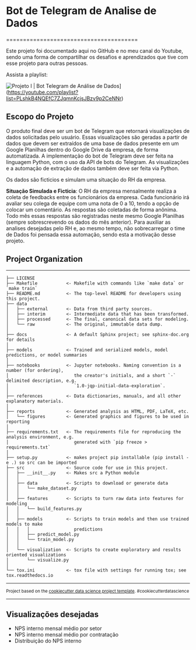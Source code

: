 # Bot de Telegram de Analise de Dados
=======================================

Este projeto foi documentado aqui no GitHub e no meu canal do Youtube, sendo uma forma de compartilhar os desafios e aprendizados que tive com esse projeto para outras pessoas.

Assista a playlist:

![Projeto I | Bot Telegram de Análise de Dados](https://img.youtube.com/IJGGPkNg8ZI/0.jpg)](https://youtube.com/playlist?list=PLshkB4NQEfC7ZJqmnKcjsJBzv9p2CeNNr)

## Escopo do Projeto
O produto final deve ser um bot de Telegram que retornará visualizações de dados solicitadas pelo usuário. Essas visualizações são geradas a partir de dados que devem ser extraídos de uma base de dados presente em um Google Planilhas dentro do Google Drive da empresa, de forma automatizada. A implementação do bot de Telegram deve ser feita na linguagem Python, com o uso da API de bots do Telegram. As visualizações e a automação de extração de dados também deve ser feita via Python.

Os dados são ficticios e simulam uma situação do RH da empresa. 

**Situação Simulada e Ficticia**: O RH da empresa mensalmente realiza a coleta de feedbacks entre os funcionários da empresa. Cada funcionário irá avaliar seu colega de equipe com uma nota de 0 a 10, tendo a opção de colocar um comentário. As respostas são coletadas de forma anônima. Todo mês essas respostas são registradas neste mesmo Google Planilhas (sempre sobrescrevendo os dados do mês anterior). Para auxiliar as analises desejadas pelo RH e, ao mesmo tempo, não sobrecarregar o time de Dados foi pensada essa automação, sendo esta a motivação desse projeto.

## Project Organization
------------

    ├── LICENSE
    ├── Makefile           <- Makefile with commands like `make data` or `make train`
    ├── README.md          <- The top-level README for developers using this project.
    ├── data
    │   ├── external       <- Data from third party sources.
    │   ├── interim        <- Intermediate data that has been transformed.
    │   ├── processed      <- The final, canonical data sets for modeling.
    │   └── raw            <- The original, immutable data dump.
    │
    ├── docs               <- A default Sphinx project; see sphinx-doc.org for details
    │
    ├── models             <- Trained and serialized models, model predictions, or model summaries
    │
    ├── notebooks          <- Jupyter notebooks. Naming convention is a number (for ordering),
    │                         the creator's initials, and a short `-` delimited description, e.g.
    │                         `1.0-jqp-initial-data-exploration`.
    │
    ├── references         <- Data dictionaries, manuals, and all other explanatory materials.
    │
    ├── reports            <- Generated analysis as HTML, PDF, LaTeX, etc.
    │   └── figures        <- Generated graphics and figures to be used in reporting
    │
    ├── requirements.txt   <- The requirements file for reproducing the analysis environment, e.g.
    │                         generated with `pip freeze > requirements.txt`
    │
    ├── setup.py           <- makes project pip installable (pip install -e .) so src can be imported
    ├── src                <- Source code for use in this project.
    │   ├── __init__.py    <- Makes src a Python module
    │   │
    │   ├── data           <- Scripts to download or generate data
    │   │   └── make_dataset.py
    │   │
    │   ├── features       <- Scripts to turn raw data into features for modeling
    │   │   └── build_features.py
    │   │
    │   ├── models         <- Scripts to train models and then use trained models to make
    │   │   │                 predictions
    │   │   ├── predict_model.py
    │   │   └── train_model.py
    │   │
    │   └── visualization  <- Scripts to create exploratory and results oriented visualizations
    │       └── visualize.py
    │
    └── tox.ini            <- tox file with settings for running tox; see tox.readthedocs.io


--------

<p><small>Project based on the <a target="_blank" href="https://drivendata.github.io/cookiecutter-data-science/">cookiecutter data science project template</a>. #cookiecutterdatascience</small></p>

---------
## Visualizações desejadas
- NPS interno mensal médio por setor 
- NPS interno mensal médio por contratação
- Distribuição do NPS interno
